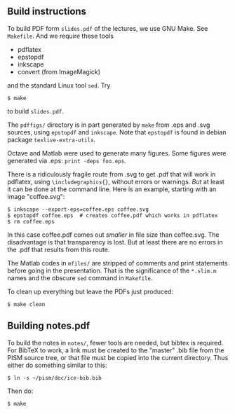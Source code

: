 Build instructions
------

To build PDF form `slides.pdf` of the lectures, we use GNU Make.  See
`Makefile`.  And we require these tools

*  pdflatex
*  epstopdf
*  inkscape
*  convert   (from ImageMagick)

and the standard Linux tool `sed`.  Try

    $ make

to build `slides.pdf`.

The `pdffigs/` directory is in part generated by `make`
from .eps and .svg sources, using `epstopdf` and `inkscape`.
Note that `epstopdf` is found in debian package `texlive-extra-utils`.

Octave and Matlab were used to generate many figures.  Some figures were
generated via .eps: `print -deps foo.eps`.

There is a ridiculously fragile route from .svg to get .pdf that will work
in pdflatex, using `\includegraphics{}`, without errors or warnings.
*But* at least it can be done at the command line.  Here is an example,
starting with an image "coffee.svg":

    $ inkscape --export-eps=coffee.eps coffee.svg
    $ epstopdf coffee.eps  # creates coffee.pdf which works in pdflatex
    $ rm coffee.eps

In this case coffee.pdf comes out *smaller* in file size than coffee.svg.
The disadvantage is that transparency is lost.  But at least there
are no errors in the .pdf that results from this route.

The Matlab codes in `mfiles/` are stripped of comments and print
statements before going in the presentation.  That is the significance
of the `*.slim.m` names and the obscure `sed` command in `Makefile`.

To clean up everything but leave the PDFs just produced:

    $ make clean


Building notes.pdf
-----

To build the notes in `notes/`, fewer tools are needed, but bibtex is required.
For BibTeX to work, a link must be created to the "master" .bib file from
the PISM source tree, or that file must be copied into the current directory.
Thus either do something similar to this:

    $ ln -s ~/pism/doc/ice-bib.bib

Then do:

    $ make


